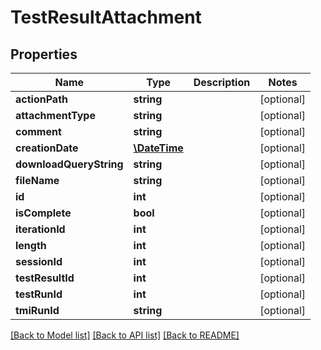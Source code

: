 # TestResultAttachment

## Properties
Name | Type | Description | Notes
------------ | ------------- | ------------- | -------------
**actionPath** | **string** |  | [optional] 
**attachmentType** | **string** |  | [optional] 
**comment** | **string** |  | [optional] 
**creationDate** | [**\DateTime**](\DateTime.md) |  | [optional] 
**downloadQueryString** | **string** |  | [optional] 
**fileName** | **string** |  | [optional] 
**id** | **int** |  | [optional] 
**isComplete** | **bool** |  | [optional] 
**iterationId** | **int** |  | [optional] 
**length** | **int** |  | [optional] 
**sessionId** | **int** |  | [optional] 
**testResultId** | **int** |  | [optional] 
**testRunId** | **int** |  | [optional] 
**tmiRunId** | **string** |  | [optional] 

[[Back to Model list]](../README.md#documentation-for-models) [[Back to API list]](../README.md#documentation-for-api-endpoints) [[Back to README]](../README.md)


